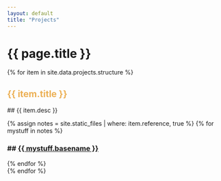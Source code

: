 ```yaml
---
layout: default
title: "Projects"
---
```


# {{ page.title }} <i class="fas fa-dice"></i>

{% for item in site.data.projects.structure %}
  <h2 style="color:#ECB055">{{ item.title }}</h2>
  <p>## {{ item.desc }}</p>
  <div>
  {% assign notes = site.static_files | where: item.reference, true %}
    {% for mystuff in notes %}
      <h3>## <a href="{{ site.baseurl }}{{ mystuff.path }}">{{ mystuff.basename }}</a></h3>
    {% endfor %}
  </div>
{% endfor %}
